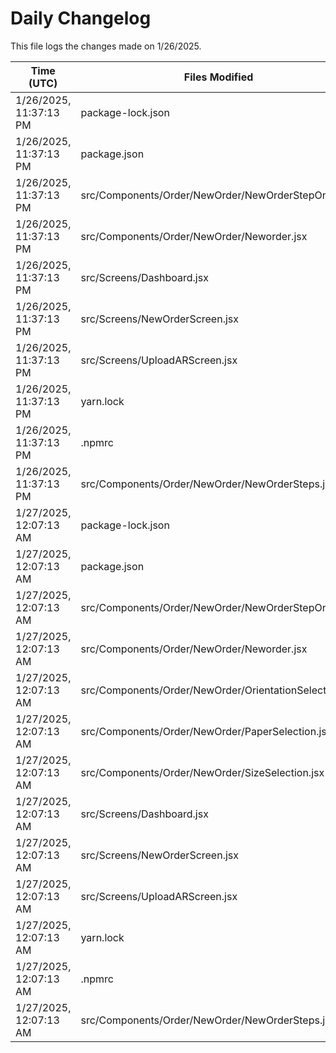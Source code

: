 # Daily Changelog

This file logs the changes made on 1/26/2025.

| Time (UTC)             | Files Modified                    | Changes (Addition/Deletion) |
|------------------------|-----------------------------------|-----------------------------|
| 1/26/2025, 11:37:13 PM | package-lock.json | 954 Additions & 16549 Deletions |
| 1/26/2025, 11:37:13 PM | package.json | 1 Additions & 1 Deletions |
| 1/26/2025, 11:37:13 PM | src/Components/Order/NewOrder/NewOrderStepOne.jsx | 70 Additions & 68 Deletions |
| 1/26/2025, 11:37:13 PM | src/Components/Order/NewOrder/Neworder.jsx | 8 Additions & 3 Deletions |
| 1/26/2025, 11:37:13 PM | src/Screens/Dashboard.jsx | 1 Additions & 1 Deletions |
| 1/26/2025, 11:37:13 PM | src/Screens/NewOrderScreen.jsx | 7 Additions & 6 Deletions |
| 1/26/2025, 11:37:13 PM | src/Screens/UploadARScreen.jsx | 91 Additions & 92 Deletions |
| 1/26/2025, 11:37:13 PM | yarn.lock | 97 Additions & 115 Deletions |
| 1/26/2025, 11:37:13 PM | .npmrc | 0 Additions & 0 Deletions |
| 1/26/2025, 11:37:13 PM | src/Components/Order/NewOrder/NewOrderSteps.jsx | 0 Additions & 0 Deletions |
| 1/27/2025, 12:07:13 AM | package-lock.json | 954 Additions & 16549 Deletions|
| 1/27/2025, 12:07:13 AM | package.json | 1 Additions & 1 Deletions|
| 1/27/2025, 12:07:13 AM | src/Components/Order/NewOrder/NewOrderStepOne.jsx | 73 Additions & 68 Deletions|
| 1/27/2025, 12:07:13 AM | src/Components/Order/NewOrder/Neworder.jsx | 10 Additions & 3 Deletions|
| 1/27/2025, 12:07:13 AM | src/Components/Order/NewOrder/OrientationSelection.jsx | 12 Additions & 16 Deletions|
| 1/27/2025, 12:07:13 AM | src/Components/Order/NewOrder/PaperSelection.jsx | 12 Additions & 16 Deletions|
| 1/27/2025, 12:07:13 AM | src/Components/Order/NewOrder/SizeSelection.jsx | 39 Additions & 43 Deletions|
| 1/27/2025, 12:07:13 AM | src/Screens/Dashboard.jsx | 1 Additions & 1 Deletions|
| 1/27/2025, 12:07:13 AM | src/Screens/NewOrderScreen.jsx | 7 Additions & 6 Deletions|
| 1/27/2025, 12:07:13 AM | src/Screens/UploadARScreen.jsx | 91 Additions & 92 Deletions|
| 1/27/2025, 12:07:13 AM | yarn.lock | 97 Additions & 115 Deletions|
| 1/27/2025, 12:07:13 AM | .npmrc | 0 Additions & 0 Deletions|
| 1/27/2025, 12:07:13 AM | src/Components/Order/NewOrder/NewOrderSteps.jsx | 0 Additions & 0 Deletions|
